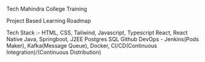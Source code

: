 Tech Mahindra College Training

Project Based Learning Roadmap

Tech Stack :-
HTML, CSS, Tailwind, Javascript, Typescript
React, React Native 
Java, Springboot, J2EE
Postgres SQL
Github
DevOps - Jenkins(Pods Maker), Kafka(Message Queue), Docker, CI/CD(Continuous Integration)/(Continuous Distribution)